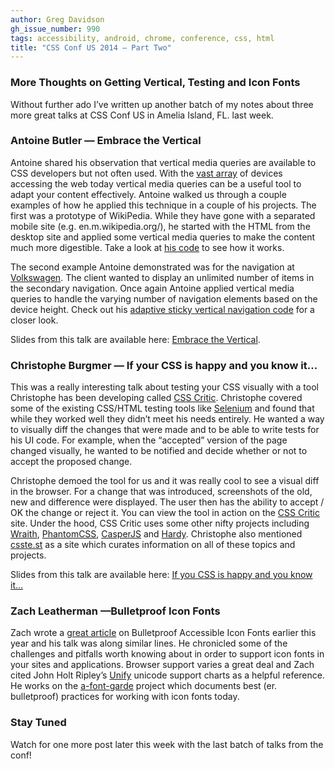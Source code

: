 ```yaml
---
author: Greg Davidson
gh_issue_number: 990
tags: accessibility, android, chrome, conference, css, html
title: "CSS Conf US 2014 —​ Part Two"
---
```


### More Thoughts on Getting Vertical, Testing and Icon Fonts

Without further ado I’ve written up another batch of my notes about three more great talks at CSS Conf US in Amelia Island, FL. last week.

### Antoine Butler —​ Embrace the Vertical

Antoine shared his observation that vertical media queries are available to CSS developers but not
often used. With the [vast array](https://opensignal.com/reports/fragmentation-2013/)
of devices accessing the web today vertical media queries can be a useful tool to adapt your content effectively. Antoine walked us through a couple examples of how he applied this technique in a couple of his projects. The first was a prototype of WikiPedia. While they have gone with a separated mobile site (e.g. en.m.wikipedia.org/), he started with the HTML from the desktop site and applied some vertical media queries to make the content much more digestible. Take a look at [his code](https://codepen.io/aebsr/full/155081893d1efd09a4893953be36cd8f/) to see how it works.

The second example Antoine demonstrated was for the navigation at [Volkswagen](http://www.vw.com/). The client wanted to display an unlimited number of items in the secondary navigation. Once again Antoine applied vertical media queries to handle the varying number of navigation elements based on the device height. Check out his [adaptive sticky vertical navigation code](https://codepen.io/aebsr/pen/wBuci/) for a closer look.

Slides from this talk are available here: [Embrace the Vertical](https://speakerdeck.com/aebsr/embrace-the-vertical).

### Christophe Burgmer —​ If your CSS is happy and you know it...

This was a really interesting talk about testing your CSS visually with a tool Christophe has been developing called [CSS Critic](http://cburgmer.github.io/csscritic/). Christophe covered some of the existing CSS/HTML testing tools like [Selenium](http://docs.seleniumhq.org/) and found that while they worked well they didn’t meet his needs entirely. He wanted a way to visually diff the changes that were made and to be able to write tests for his UI code. For example, when the “accepted” version of the page changed visually, he wanted to be notified and decide whether or not to accept the proposed change.

Christophe demoed the tool for us and it was really cool to see a visual diff in the browser. For a change that was introduced, screenshots of the old, new and difference were displayed. The user then has the ability to accept / OK the change or reject it. You can view the tool in action on the [CSS Critic](http://cburgmer.github.io/csscritic/) site. Under the hood, CSS Critic uses some other nifty projects including [Wraith](https://github.com/BBC-News/wraith), [PhantomCSS](https://github.com/Huddle/PhantomCSS), [CasperJS](http://casperjs.org/) and [Hardy](http://hardy.io/). Christophe also mentioned [csste.st](http://csste.st/) as a site which curates information on all of these topics and projects.

Slides from this talk are available here: [If you CSS is happy and you know it...](http://cburgmer.github.io/csscritic/cssconf2014/#/step-1)

### Zach Leatherman —​ Bulletproof Icon Fonts

Zach wrote a [great article](https://filamentgroup.com/lab/bulletproof_icon_fonts.html) on Bulletproof Accessible Icon Fonts earlier this year and his talk was along similar lines. He chronicled some of the challenges and pitfalls worth knowing about in order to support icon fonts in your sites and applications. Browser support varies a great deal and Zach cited John Holt Ripley’s [Unify](https://web-beta.archive.org/web/20161125011236/http://unicode.johnholtripley.co.uk:80/all/) unicode support charts as a helpful reference. He works on the [a-font-garde](https://github.com/filamentgroup/a-font-garde) project which documents best (er. bulletproof) practices for working with icon fonts today.

### Stay Tuned

Watch for one more post later this week with the last batch of talks from the conf!
